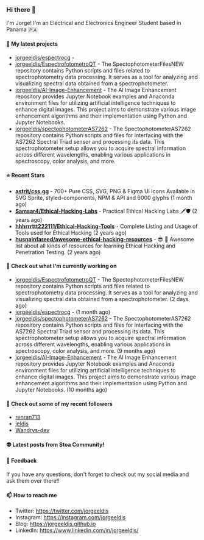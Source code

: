 ### Hi there 👋

I'm Jorge! I'm an Electrical and Electronics Engineer Student based in Panama 🇵🇦

#### 🌱 My latest projects

- [jorgeeldis/espectrocg](https://github.com/jorgeeldis/espectrocg) - 
- [jorgeeldis/EspectrofotometroQT](https://github.com/jorgeeldis/EspectrofotometroQT) - The SpectophotometerFilesNEW repository contains Python scripts and files related to spectrophotometry data processing. It serves as a tool for analyzing and visualizing spectral data obtained from a spectrophotometer. 
- [jorgeeldis/AI-Image-Enhancement](https://github.com/jorgeeldis/AI-Image-Enhancement) - The AI Image Enhancement repository provides Jupyter Notebook examples and Anaconda environment files for utilizing artificial intelligence techniques to enhance digital images. This project aims to demonstrate various image enhancement algorithms and their implementation using Python and Jupyter Notebooks.
- [jorgeeldis/spectophotometerAS7262](https://github.com/jorgeeldis/spectophotometerAS7262) - The SpectophotometerAS7262 repository contains Python scripts and files for interfacing with the AS7262 Spectral Triad sensor and processing its data. This spectrophotometer setup allows you to acquire spectral information across different wavelengths, enabling various applications in spectroscopy, color analysis, and more.

#### ⭐ Recent Stars


- **[astrit/css.gg](https://github.com/astrit/css.gg)** - 700&#43; Pure CSS, SVG, PNG &amp; Figma UI Icons Available in SVG Sprite, styled-components, NPM &amp; API and 6000 glyphs (1 month ago)
- **[Samsar4/Ethical-Hacking-Labs](https://github.com/Samsar4/Ethical-Hacking-Labs)** - Practical Ethical Hacking Labs 🗡🛡 (2 years ago)
- **[hhhrrrttt222111/Ethical-Hacking-Tools](https://github.com/hhhrrrttt222111/Ethical-Hacking-Tools)** - Complete Listing and Usage of Tools used for Ethical Hacking (2 years ago)
- **[husnainfareed/awesome-ethical-hacking-resources](https://github.com/husnainfareed/awesome-ethical-hacking-resources)** - 😎 🔗 Awesome list about all kinds of resources for learning Ethical Hacking and Penetration Testing. (2 years ago)

#### 👷 Check out what I'm currently working on

- [jorgeeldis/EspectrofotometroQT](https://github.com/jorgeeldis/EspectrofotometroQT) - The SpectophotometerFilesNEW repository contains Python scripts and files related to spectrophotometry data processing. It serves as a tool for analyzing and visualizing spectral data obtained from a spectrophotometer.  (2 days ago)
- [jorgeeldis/espectrocg](https://github.com/jorgeeldis/espectrocg) -  (1 month ago)
- [jorgeeldis/spectophotometerAS7262](https://github.com/jorgeeldis/spectophotometerAS7262) - The SpectophotometerAS7262 repository contains Python scripts and files for interfacing with the AS7262 Spectral Triad sensor and processing its data. This spectrophotometer setup allows you to acquire spectral information across different wavelengths, enabling various applications in spectroscopy, color analysis, and more. (9 months ago)
- [jorgeeldis/AI-Image-Enhancement](https://github.com/jorgeeldis/AI-Image-Enhancement) - The AI Image Enhancement repository provides Jupyter Notebook examples and Anaconda environment files for utilizing artificial intelligence techniques to enhance digital images. This project aims to demonstrate various image enhancement algorithms and their implementation using Python and Jupyter Notebooks. (10 months ago)

#### 🚀 Check out some of my recent followers

- [renran713](https://github.com/renran713)
- [jeldis](https://github.com/jeldis)
- [Wandrys-dev](https://github.com/Wandrys-dev)

#### 👽 Latest posts from Stoa Community!

#### 💬 Feedback

If you have any questions, don't forget to check out my social media and ask them over there!!

#### 📫 How to reach me

- Twitter: https://twitter.com/jorgeeldis
- Instagram: https://instagram.com/jorgeeldis
- Blog: https://jorgeeldis.github.io
- LinkedIn: https://www.linkedin.com/in/jorgeeldis/

